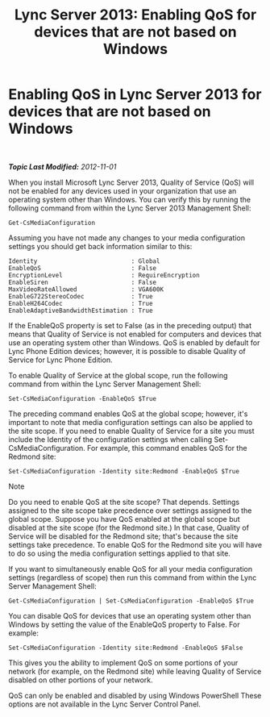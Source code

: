 ﻿---
title: 'Lync Server 2013: Enabling QoS for devices that are not based on Windows'
TOCTitle: QoS for devices that are not based on Windows
ms:assetid: 26f793df-aef8-4028-9e3b-6c2c37ea61b9
ms:mtpsurl: https://technet.microsoft.com/en-us/library/JJ204750(v=OCS.15)
ms:contentKeyID: 48183661
ms.date: 07/23/2014
mtps_version: v=OCS.15
---

<div data-xmlns="http://www.w3.org/1999/xhtml">

<div class="topic" data-xmlns="http://www.w3.org/1999/xhtml" data-msxsl="urn:schemas-microsoft-com:xslt" data-cs="http://msdn.microsoft.com/en-us/">

<div data-asp="http://msdn2.microsoft.com/asp">

# Enabling QoS in Lync Server 2013 for devices that are not based on Windows

</div>

<div id="mainSection">

<div id="mainBody">

<span> </span>

_**Topic Last Modified:** 2012-11-01_

When you install Microsoft Lync Server 2013, Quality of Service (QoS) will not be enabled for any devices used in your organization that use an operating system other than Windows. You can verify this by running the following command from within the Lync Server 2013 Management Shell:

    Get-CsMediaConfiguration

Assuming you have not made any changes to your media configuration settings you should get back information similar to this:

    Identity                          : Global
    EnableQoS                         : False
    EncryptionLevel                   : RequireEncryption
    EnableSiren                       : False
    MaxVideoRateAllowed               : VGA600K
    EnableG722StereoCodec             : True
    EnableH264Codec                   : True
    EnableAdaptiveBandwidthEstimation : True

If the EnableQoS property is set to False (as in the preceding output) that means that Quality of Service is not enabled for computers and devices that use an operating system other than Windows. QoS is enabled by default for Lync Phone Edition devices; however, it is possible to disable Quality of Service for Lync Phone Edition.

To enable Quality of Service at the global scope, run the following command from within the Lync Server Management Shell:

    Set-CsMediaConfiguration -EnableQoS $True

The preceding command enables QoS at the global scope; however, it's important to note that media configuration settings can also be applied to the site scope. If you need to enable Quality of Service for a site you must include the Identity of the configuration settings when calling Set-CsMediaConfiguration. For example, this command enables QoS for the Redmond site:

    Set-CsMediaConfiguration -Identity site:Redmond -EnableQoS $True

<div class="alert">


> [!NOTE]
> Do you need to enable QoS at the site scope? That depends. Settings assigned to the site scope take precedence over settings assigned to the global scope. Suppose you have QoS enabled at the global scope but disabled at the site scope (for the Redmond site.) In that case, Quality of Service will be disabled for the Redmond site; that's because the site settings take precedence. To enable QoS for the Redmond site you will have to do so using the media configuration settings applied to that site.



</div>

If you want to simultaneously enable QoS for all your media configuration settings (regardless of scope) then run this command from within the Lync Server Management Shell:

    Get-CsMediaConfiguration | Set-CsMediaConfiguration -EnableQoS $True

You can disable QoS for devices that use an operating system other than Windows by setting the value of the EnableQoS property to False. For example:

    Set-CsMediaConfiguration -Identity site:Redmond -EnableQoS $False

This gives you the ability to implement QoS on some portions of your network (for example, on the Redmond site) while leaving Quality of Service disabled on other portions of your network.

QoS can only be enabled and disabled by using Windows PowerShell These options are not available in the Lync Server Control Panel.

</div>

<span> </span>

</div>

</div>

</div>

